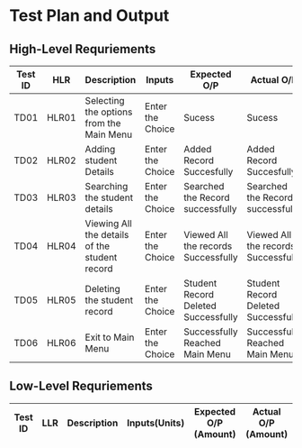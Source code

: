 # **Test Plan and Output**

## High-Level Requriements

|Test ID| HLR | Description| Inputs|Expected O/P | Actual O/P|
--- | --- | --- | --- | --- | --- |
|TD01|HLR01|Selecting the options from the Main Menu|Enter the Choice|Sucess|Sucess|
|TD02|HLR02|Adding student Details|Enter the Choice|Added Record Succesfully|Added Record Succesfully|
|TD03|HLR03|Searching the student details|Enter the Choice|Searched the Record successfully|Searched the Record successfully|
|TD04|HLR04|Viewing All the details of the student record|Enter the Choice|Viewed All the records Successfully|Viewed All the records Successfully|
|TD05|HLR05|Deleting the student record|Enter the Choice|Student Record Deleted Successfully|Student Record Deleted Successfully|
|TD06|HLR06|Exit to Main Menu|Enter the Choice| Successfully Reached Main Menu|Successfully Reached Main Menu|


## Low-Level Requriements



|Test ID| LLR | Description| Inputs(Units)|Expected O/P (Amount)| Actual O/P (Amount)|
--- | --- | --- | --- | --- | --- |
